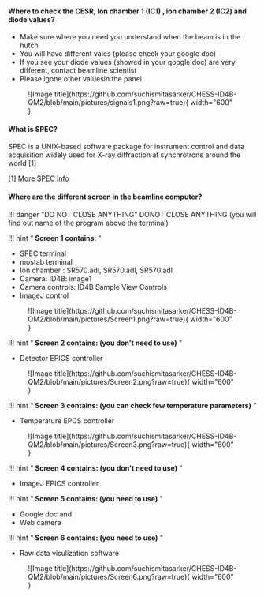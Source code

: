 

#### Where to check the CESR, Ion chamber 1 (IC1) , ion chamber 2 (IC2) and diode values?

* Make sure where you need you understand when the beam is in the hutch 
* You will have different vales (please check your google doc)
* If you see your diode values (showed in your google doc) are very different, contact beamline scientist
* Please igone other valuesin the panel

<figure markdown>
  ![Image title](https://github.com/suchismitasarker/CHESS-ID4B-QM2/blob/main/pictures/signals1.png?raw=true){ width="600" }
</figure>

#### What is SPEC?

SPEC is a UNIX-based software package for instrument control and data acquisition widely used for X-ray diffraction at synchrotrons around the world [1]

[1] [ More SPEC info](https://certif.com/spec.html)

#### Where are the different screen in the beamline computer?

!!! danger "DO NOT CLOSE ANYTHING"
      DONOT CLOSE ANYTHING (you will find out name of the program above the terminal)


!!! hint "<b> Screen 1 contains: </b> "
* SPEC terminal
* mostab terminal
* Ion chamber : SR570.adl,  SR570.adl,  SR570.adl
* Camera: ID4B: image1
* Camera controls: ID4B Sample View Controls
* ImageJ control


<figure markdown>
  ![Image title](https://github.com/suchismitasarker/CHESS-ID4B-QM2/blob/main/pictures/Screen1.png?raw=true){ width="600" }
</figure>


!!! hint "<b> Screen 2 contains: (you don't need to use)</b> " 
* Detector EPICS controller

<figure markdown>
  ![Image title](https://github.com/suchismitasarker/CHESS-ID4B-QM2/blob/main/pictures/Screen2.png?raw=true){ width="600" }
</figure>

!!! hint "<b> Screen 3 contains: (you can check few temperature parameters)</b> " 
* Temperature EPCS controller

<figure markdown>
  ![Image title](https://github.com/suchismitasarker/CHESS-ID4B-QM2/blob/main/pictures/Screen3.png?raw=true){ width="600" }
</figure>

!!! hint "<b> Screen 4 contains: (you don't need to use)</b> " 
* ImageJ EPICS controller

!!! hint "<b> Screen 5 contains: (you need to use)</b> " 
* Google doc and 
* Web camera

!!! hint "<b> Screen 6 contains: (you need to use)</b> " 

* Raw data visulization software

<figure markdown>
  ![Image title](https://github.com/suchismitasarker/CHESS-ID4B-QM2/blob/main/pictures/Screen6.png?raw=true){ width="600" }
</figure>
